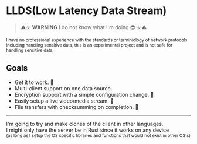 # LLDS(Low Latency Data Stream)
> ⚠️☣️ **WARNING** I do not know what I'm doing 😎 ☣️⚠️

<sup>I have no professional experience with the standards or terminiology of network protocols including handling sensitive data, this is an experimental project and is not safe for handling sensitive data.</sup>

## Goals 
* Get it to work. 🚧
* Multi-client support on one data source.
* Encryption support with a simple configuration change. 🚧
* Easily setup a live video/media stream. 🚧
* File transfers with checksumming on completion. 🚧
---

I'm going to try and make clones of the client in other languages.\
I might only have the server be in Rust since it works on any device\
<sup> (as long as I setup the OS specific libraries and functions that would not exist in other OS's) </sup>

